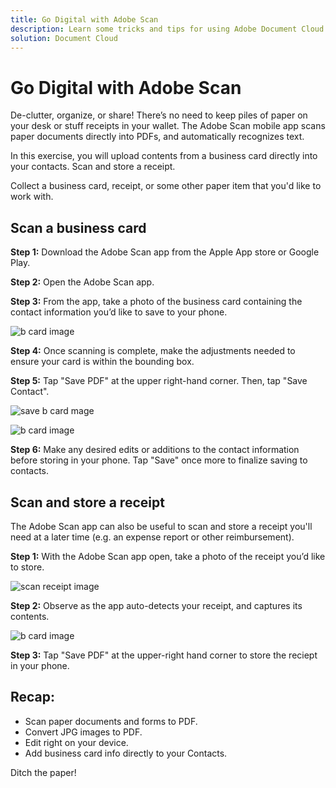 ```yaml
---
title: Go Digital with Adobe Scan
description: Learn some tricks and tips for using Adobe Document Cloud
solution: Document Cloud
---
```


# Go Digital with Adobe Scan

De-clutter, organize, or share! There’s no need to keep piles of paper on your desk or stuff receipts in your wallet. The Adobe Scan mobile app scans paper documents directly into PDFs, and automatically recognizes text.

In this exercise, you will upload contents from a business card directly into your contacts. Scan and store a receipt.

Collect a business card, receipt, or some other paper item that you'd like to work with.

## Scan a business card

**Step 1:** Download the Adobe Scan app from the Apple App store or Google Play.

**Step 2:** Open the Adobe Scan app.

**Step 3:** From the app, take a photo of the business card containing the contact information you’d like to save to your phone.

![b card image](assets/scanbcard.png)


**Step 4:** Once scanning is complete, make the adjustments needed to ensure your card is within the bounding box.

**Step 5:** Tap "Save PDF" at the upper right-hand corner. Then, tap "Save Contact".


![save b card mage](assets/savecontact.jpg)

![b card image](assets/savecontact.png)

**Step 6:** Make any desired edits or additions to the contact information before storing in your phone. Tap "Save" once more to finalize saving to contacts.

## Scan and store a receipt

The Adobe Scan app can also be useful to scan and store a receipt you'll need at a later time (e.g. an expense report or other reimbursement).

**Step 1:** With the Adobe Scan app open, take a photo of the receipt you’d like to store.

![scan receipt image](assets/scanreceipt.png)


**Step 2:** Observe as the app auto-detects your receipt, and captures its contents.

![b card image](assets/receiptoutput.jpg)

**Step 3:** Tap "Save PDF" at the upper-right hand corner to store the reciept in your phone.


## Recap:

* Scan paper documents and forms to PDF.
* Convert JPG images to PDF.
* Edit right on your device. 
* Add business card info directly to your Contacts. 

Ditch the paper!